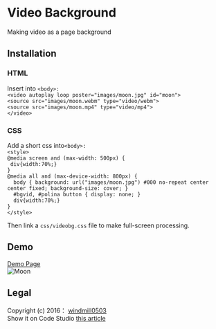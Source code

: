 # Video Background
Making video as a page background

## Installation
### HTML
Insert into `<body>:`</br>
`<video autoplay loop poster="images/moon.jpg" id="moon">`</br>
`<source src="images/moon.webm" type="video/webm">`</br>
`<source src="images/moon.mp4" type="video/mp4">`</br>
`</video> `

### CSS
Add a short css into`<body>:`</br>
`<style>`</br>
`@media screen and (max-width: 500px) {`</br>
`  div{width:70%;} `</br>
`}`</br>
`@media all and (max-device-width: 800px) {`</br>
`  body { background: url("images/moon.jpg") #000 no-repeat center center fixed; background-size: cover; }`</br>
`  #bgvid, #polina button { display: none; }`</br>
`  div{width:70%;}`</br>
`}`</br>
`</style>`</br>

Then link a `css/videobg.css` file to make full-screen processing.

## Demo
[Demo Page](http://www.nousbuild.org/demo/background-video-cover/index.html)</br>
![Moon](http://www.nousbuild.org/demo/githubimages/videobackground.jpg)

## Legal
Copyright (c) 2016： [windmill0503](https://github.com/windmill0503)</br>
Show it on Code Studio [this article](http://www.nousbuild.org/codeu/background-video/)
